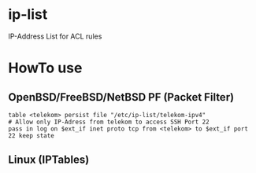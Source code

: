 # ip-list
IP-Address List for ACL rules

# HowTo use

## OpenBSD/FreeBSD/NetBSD PF (Packet Filter)

```
table <telekom> persist file "/etc/ip-list/telekom-ipv4"
# Allow only IP-Adress from telekom to access SSH Port 22
pass in log on $ext_if inet proto tcp from <telekom> to $ext_if port 22 keep state
```

## Linux (IPTables)
